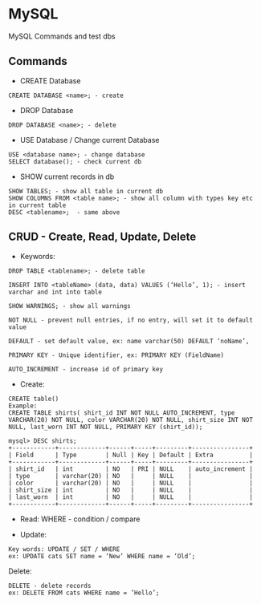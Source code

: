 # MySQL
MySQL Commands and test dbs

## Commands
- CREATE Database
```
CREATE DATABASE <name>; - create
```
- DROP Database
```
DROP DATABASE <name>; - delete
```
- USE Database / Change current Database
```
USE <database name>; - change database
SELECT database(); - check current db
```
- SHOW current records in db
```
SHOW TABLES; - show all table in current db
SHOW COLUMNS FROM <table name>; - show all column with types key etc in current table
DESC <tablename>;  - same above
```
## CRUD - Create, Read, Update, Delete
- Keywords: 
```
DROP TABLE <tablename>; - delete table

INSERT INTO <tableName> (data, data) VALUES (‘Hello’, 1); - insert varchar and int into table

SHOW WARNINGS; - show all warnings

NOT NULL - prevent null entries, if no entry, will set it to default value

DEFAULT - set default value, ex: name varchar(50) DEFAULT ‘noName’,

PRIMARY KEY - Unique identifier, ex: PRIMARY KEY (FieldName) 

AUTO_INCREMENT - increase id of primary key 
```
- Create:
```
CREATE table()
Example:
CREATE TABLE shirts( shirt_id INT NOT NULL AUTO_INCREMENT, type VARCHAR(20) NOT NULL, color VARCHAR(20) NOT NULL, shirt_size INT NOT NULL, last_worn INT NOT NULL, PRIMARY KEY (shirt_id));
```
```
mysql> DESC shirts;
+------------+-------------+------+-----+---------+----------------+
| Field      | Type        | Null | Key | Default | Extra          |
+------------+-------------+------+-----+---------+----------------+
| shirt_id   | int         | NO   | PRI | NULL    | auto_increment |
| type       | varchar(20) | NO   |     | NULL    |                |
| color      | varchar(20) | NO   |     | NULL    |                |
| shirt_size | int         | NO   |     | NULL    |                |
| last_worn  | int         | NO   |     | NULL    |                |
+------------+-------------+------+-----+---------+----------------+
```

- Read:
WHERE - condition / compare

- Update:
```
Key words: UPDATE / SET / WHERE
ex: UPDATE cats SET name = ‘New’ WHERE name = ‘Old’;
```

Delete:
```
DELETE - delete records
ex: DELETE FROM cats WHERE name = ’Hello’;

```
